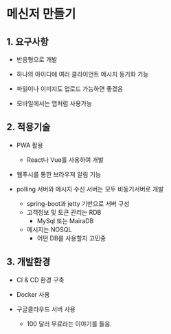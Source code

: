 # 메신저 만들기

## 1. 요구사항

* 반응형으로 개발

* 하나의 아이디에 여러 클라이언트 메시지 동기화 기능

* 파일이나 이미지도 업로드 가능하면 좋겠음

* 모바일에서는 앱처럼 사용가능

  

## 2. 적용기술

* PWA 활용

  * React나 Vue를 사용하여 개발

  [구글 PWA 가이드]: https://developers.google.com/web/fundamentals/codelabs/your-first-pwapp/?hl=ko
  [PWA란?]: https://altenull.github.io/2018/02/25/%ED%94%84%EB%A1%9C%EA%B7%B8%EB%A0%88%EC%8B%9C%EB%B8%8C-%EC%9B%B9-%EC%95%B1-Progressive-Web-Apps-%EB%9E%80/

* 웹푸시를 통한 브라우져 알림 기능

  [webPush]: https://developers.google.com/web/fundamentals/codelabs/push-notifications/?hl=ko

* polling 서버와 메시지 수신 서버는 모두 비동기서버로 개발
  + spring-boot과 jetty 기반으로 서버 구성
  + 고객정보 및 토큰 관리는 RDB
    + MySql 또는 MairaDB
  + 메시지는 NOSQL
    * 어떤 DB를 사용할지 고민중



## 3. 개발환경

* CI & CD 환경 구축

  [CI & CD 구축기]: http://woowabros.github.io/experience/2018/06/26/bros-cicd.html

* Docker 사용

  [도커란]: https://subicura.com/2017/01/19/docker-guide-for-beginners-1.html

* 구글클라우드 서버 사용

  * 100 달러 무료라는 이야기를 들음. 

